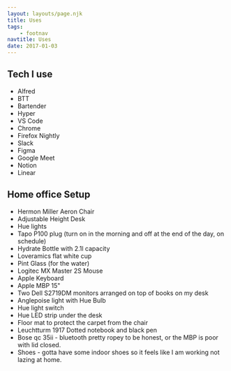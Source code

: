 ```yaml
---
layout: layouts/page.njk
title: Uses
tags:
    - footnav
navtitle: Uses
date: 2017-01-03
---
```


## Tech I use
- Alfred
- BTT
- Bartender
- Hyper
- VS Code
- Chrome
- Firefox Nightly
- Slack
- Figma
- Google Meet
- Notion
- Linear


## Home office Setup
- Hermon Miller Aeron Chair
- Adjustable Height Desk
- Hue lights
- Tapo P100 plug (turn on in the morning and off at the end of the day, on schedule)
- Hydrate Bottle with 2.1l capacity
- Loveramics flat white cup
- Pint Glass (for the water)
- Logitec MX Master 2S Mouse
- Apple Keyboard
- Apple MBP 15"
- Two Dell S2719DM monitors arranged on top of books on my desk
- Anglepoise light with Hue Bulb
- Hue light switch
- Hue LED strip under the desk
- Floor mat to protect the carpet from the chair
- Leuchtturm 1917 Dotted notebook and black pen
- Bose qc 35ii - bluetooth pretty ropey to be honest, or the MBP is poor with lid closed.
- Shoes - gotta have some indoor shoes so it feels like I am working not lazing at home.

